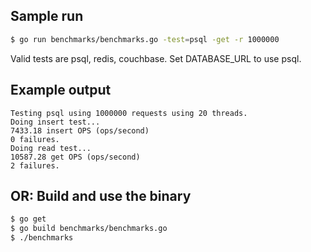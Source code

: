 ## Sample run
```bash
$ go run benchmarks/benchmarks.go -test=psql -get -r 1000000
```

Valid tests are psql, redis, couchbase.  Set DATABASE_URL to use psql.  

## Example output
```
Testing psql using 1000000 requests using 20 threads.
Doing insert test...
7433.18 insert OPS (ops/second)
0 failures.
Doing read test...
10587.28 get OPS (ops/second)
2 failures.
```

## OR:  Build and use the binary
```bash
$ go get
$ go build benchmarks/benchmarks.go
$ ./benchmarks
```
